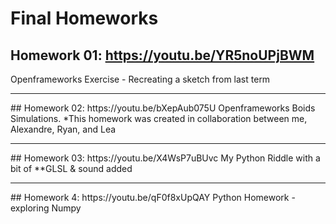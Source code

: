 # Final Homeworks

## Homework 01: https://youtu.be/YR5noUPjBWM
Openframeworks Exercise - Recreating a sketch from last term

<hr>
## Homework 02: https://youtu.be/bXepAub075U
Openframeworks Boids Simulations. 
*This homework was created in collaboration between me, Alexandre, Ryan, and Lea

<hr>
## Homework 03: https://youtu.be/X4WsP7uBUvc
My Python Riddle with a bit of **GLSL & sound added

<hr>
## Homework 4: https://youtu.be/qF0f8xUpQAY
Python Homework - exploring Numpy

